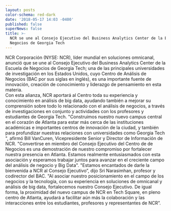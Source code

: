 ```yaml
---
layout: posts
color-schema: red-dark
date: '2018-05-17 14:03 -0400'
published: false
superNews: false
title: >-
  NCR se une al Consejo Ejecutivo del Business Analytics Center de la Escuela de
  Negocios de Georgia Tech
---
```

NCR Corporación (NYSE: NCR), líder mundial en soluciones omnicanal, anunció que se une al Consejo Ejecutivo del Business Analytics Center de la Escuela de Negocios de Georgia Tech; una de las principales universidades de investigación en los Estados Unidos, cuyo Centro de Análisis de Negocios (BAC por sus siglas en inglés), es una importante fuente de innovación, creación de conocimiento y liderazgo de pensamiento en esta materia.  
Con esta alianza, NCR aportará al Centro toda su experiencia y conocimiento en análisis de big data, ayudando también a mejorar su comprensión sobre todo lo relacionado con el análisis de negocios, a través de investigaciones en conjunto y actividades con los profesores y estudiantes de Georgia Tech.
"Construimos nuestro nuevo campus central en el corazón de Atlanta para estar más cerca de las instituciones académicas e importantes centros de innovación de la ciudad, y también para profundizar nuestras relaciones con universidades como Georgia Tech ", afirmó Bill VanCuren, Vicepresidente Senior y Director de Información de NCR. "Convertirse en miembro del Consejo Ejecutivo del Centro de de Negocios es una demostración de nuestro compromiso por fortalecer nuestra presencia en Atlanta. Estamos realmente entusiasmados con esta asociación y esperamos trabajar juntos para avanzar en el creciente campo del análisis de negocio y Big Data".
"Estamos encantados de darle la bienvenida a NCR al Consejo Ejecutivo”, dijo Sri Narasimhan, profesor y codirector del BAC. "Al asociar nuestro posicionamiento en el campo de los negocios y la tecnología, con su experiencia en soluciones de omnicanal y análisis de big data, fortalecemos nuestro Consejo Ejecutivo. De igual forma, la proximidad del nuevo campus de NCR en Tech Square, en pleno centro de Atlanta, ayudará a facilitar aún más la colaboración y las interacciones entre los estudiantes, profesores y representantes de NCR”.

